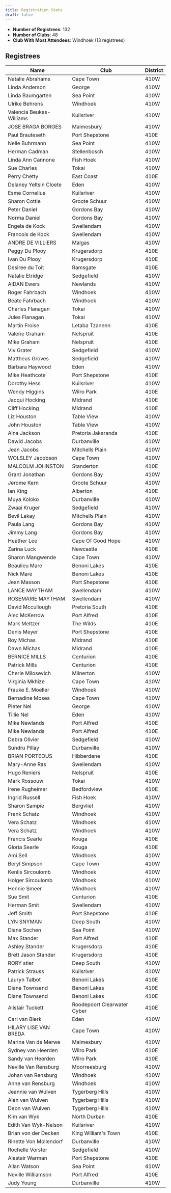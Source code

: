 ```yaml
---
title: Registration Stats
draft: false
---
```


<ul><li><strong>Number of Registrees</strong>: 132</li>

<li><strong>Number of Clubs</strong>: 48</li>

<li><strong>Club With Most Attendees</strong>: Windhoek (13 registrees)</li>
</ul><h2>Registrees</h2>

<script type="text/javascript" src="https://ajax.googleapis.com/ajax/libs/jquery/3.4.1/jquery.min.js"></script>
<script type="text/javascript" src="https://cdnjs.com/libraries/jquery.tablesorter"></script>
<script type="text/javascript">
    $(function() {
        $(".registreeTable").tablesorter();
    });
</script>

<table id="registreeTable" class="tablesorter">
    <thead>
        <tr>
            <th>
                Name
            </th> 
            <th>
                Club
            </th>
            <th>
                District
            </th>
        </tr>
    </thead>
    <tbody>
<tr><td>Natalie Abrahams</td><td>Cape Town</td><td>410W</td></tr><tr><td>Linda Anderson</td><td>George</td><td>410W</td></tr><tr><td>Linda Baumgarten</td><td>Sea Point</td><td>410W</td></tr><tr><td>Ulrike Behrens</td><td>Windhoek</td><td>410W</td></tr><tr><td>Valencia Beukes-Williams</td><td>Kuilsriver</td><td>410W</td></tr><tr><td>JOSE BRAGA BORGES</td><td>Malmesbury</td><td>410W</td></tr><tr><td>Paul Brauteseth</td><td>Port Shepstone</td><td>410E</td></tr><tr><td>Nelle Buhrmann</td><td>Sea Point</td><td>410W</td></tr><tr><td>Herman Cadman</td><td>Stellenbosch</td><td>410W</td></tr><tr><td>Linda Ann Cannone</td><td>Fish Hoek</td><td>410W</td></tr><tr><td>Sue Charles</td><td>Tokai</td><td>410W</td></tr><tr><td>Perry Chetty</td><td>East Coast</td><td>410E</td></tr><tr><td>Delaney Yeltsin Cloete</td><td>Eden</td><td>410W</td></tr><tr><td>Esme Cornelius</td><td>Kuilsriver</td><td>410W</td></tr><tr><td>Sharon Cottle</td><td>Groote Schuur</td><td>410W</td></tr><tr><td>Peter Daniel</td><td>Gordons Bay</td><td>410W</td></tr><tr><td>Norma Daniel</td><td>Gordons Bay</td><td>410W</td></tr><tr><td>Engela de Kock</td><td>Swellendam</td><td>410W</td></tr><tr><td>Francois de Kock</td><td>Swellendam</td><td>410W</td></tr><tr><td>ANDRE DE VILLIERS</td><td>Malgas</td><td>410W</td></tr><tr><td>Peggy Du Plooy</td><td>Krugersdorp</td><td>410E</td></tr><tr><td>Ivan Du Plooy</td><td>Krugersdorp</td><td>410E</td></tr><tr><td>Desiree du Toit</td><td>Ramsgate</td><td>410E</td></tr><tr><td>Natalie Etridge</td><td>Sedgefield</td><td>410W</td></tr><tr><td>AIDAN Ewers</td><td>Newlands</td><td>410W</td></tr><tr><td>Roger Fahrbach</td><td>Windhoek</td><td>410W</td></tr><tr><td>Beate Fahrbach</td><td>Windhoek</td><td>410W</td></tr><tr><td>Charles Flanagan</td><td>Tokai</td><td>410W</td></tr><tr><td>Jules Flanagan</td><td>Tokai</td><td>410W</td></tr><tr><td>Martin Froise</td><td>Letaba Tzaneen</td><td>410E</td></tr><tr><td>Valerie Graham</td><td>Nelspruit</td><td>410E</td></tr><tr><td>Mike Graham</td><td>Nelspruit</td><td>410E</td></tr><tr><td>Viv Grater</td><td>Sedgefield</td><td>410W</td></tr><tr><td>Mattheus Groves</td><td>Sedgefield</td><td>410W</td></tr><tr><td>Barbara Haywood</td><td>Eden</td><td>410W</td></tr><tr><td>Mike Heathcote</td><td>Port Shepstone</td><td>410E</td></tr><tr><td>Dorothy Hess</td><td>Kuilsriver</td><td>410W</td></tr><tr><td>Wendy Higgins</td><td>Wilro Park</td><td>410E</td></tr><tr><td>Jacqui Hocking</td><td>Midrand</td><td>410E</td></tr><tr><td>Cliff Hocking</td><td>Midrand</td><td>410E</td></tr><tr><td>Liz Houston</td><td>Table View</td><td>410W</td></tr><tr><td>John Houston</td><td>Table View</td><td>410W</td></tr><tr><td>Alna Jackson</td><td>Pretoria Jakaranda</td><td>410E</td></tr><tr><td>Dawid Jacobs</td><td>Durbanville</td><td>410W</td></tr><tr><td>Jean Jacobs</td><td>Mitchells Plain</td><td>410W</td></tr><tr><td>WOLSLEY Jacobson</td><td>Cape Town</td><td>410W</td></tr><tr><td>MALCOLM JOHNSTON</td><td>Standerton</td><td>410E</td></tr><tr><td>Grant Jonathan</td><td>Gordons Bay</td><td>410W</td></tr><tr><td>Jerome Kern</td><td>Groote Schuur</td><td>410W</td></tr><tr><td>Ian King</td><td>Alberton</td><td>410E</td></tr><tr><td>Muya Koloko</td><td>Durbanville</td><td>410W</td></tr><tr><td>Zwaai Kruger</td><td>Sedgefield</td><td>410W</td></tr><tr><td>Bevil Lakay</td><td>Mitchells Plain</td><td>410W</td></tr><tr><td>Paula Lang</td><td>Gordons Bay</td><td>410W</td></tr><tr><td>Jimmy Lang</td><td>Gordons Bay</td><td>410W</td></tr><tr><td>Heather Lee</td><td>Cape Of Good Hope</td><td>410W</td></tr><tr><td>Zarina Luck</td><td>Newcastle</td><td>410E</td></tr><tr><td>Sharon Mangwende</td><td>Cape Town</td><td>410W</td></tr><tr><td>Beaulieu Mare</td><td>Benoni Lakes</td><td>410E</td></tr><tr><td>Nick Maré</td><td>Benoni Lakes</td><td>410E</td></tr><tr><td>Jean Masson</td><td>Port Shepstone</td><td>410E</td></tr><tr><td>LANCE MAYTHAM</td><td>Swellendam</td><td>410W</td></tr><tr><td>ROSEMARIE MAYTHAM</td><td>Swellendam</td><td>410W</td></tr><tr><td>David Mccullough</td><td>Pretoria South</td><td>410E</td></tr><tr><td>Alec McKerrow</td><td>Port Alfred</td><td>410E</td></tr><tr><td>Mark Meltzer</td><td>The Wilds</td><td>410E</td></tr><tr><td>Denis Meyer</td><td>Port Shepstone</td><td>410E</td></tr><tr><td>Roy Michas</td><td>Midrand</td><td>410E</td></tr><tr><td>Dawn Michas</td><td>Midrand</td><td>410E</td></tr><tr><td>BERNICE MILLS</td><td>Centurion</td><td>410E</td></tr><tr><td>Patrick Mills</td><td>Centurion</td><td>410E</td></tr><tr><td>Cherie Milosevich</td><td>Milnerton</td><td>410W</td></tr><tr><td>Virginia Mkhize</td><td>Cape Town</td><td>410W</td></tr><tr><td>Frauke E. Moeller</td><td>Windhoek</td><td>410W</td></tr><tr><td>Bernadine Moses</td><td>Cape Town</td><td>410W</td></tr><tr><td>Pieter Nel</td><td>George</td><td>410W</td></tr><tr><td>Tillie Nel</td><td>Eden</td><td>410W</td></tr><tr><td>Mike Newlands</td><td>Port Alfred</td><td>410E</td></tr><tr><td>Mike Newlands</td><td>Port Alfred</td><td>410E</td></tr><tr><td>Debra Olivier</td><td>Sedgefield</td><td>410W</td></tr><tr><td>Sundru Pillay</td><td>Durbanville</td><td>410W</td></tr><tr><td>BRIAN PORTEOUS</td><td>Hibberdene</td><td>410E</td></tr><tr><td>Mary-Anne Ras</td><td>Swellendam</td><td>410W</td></tr><tr><td>Hugo Reniers</td><td>Nelspruit</td><td>410E</td></tr><tr><td>Mark Rossouw</td><td>Tokai</td><td>410W</td></tr><tr><td>Irene Rugheimer</td><td>Bedfordview</td><td>410E</td></tr><tr><td>Ingrid Russell</td><td>Fish Hoek</td><td>410W</td></tr><tr><td>Sharon Sampie</td><td>Bergvliet</td><td>410W</td></tr><tr><td>Frank Schatz</td><td>Windhoek</td><td>410W</td></tr><tr><td>Vera Schatz</td><td>Windhoek</td><td>410W</td></tr><tr><td>Vera Schatz</td><td>Windhoek</td><td>410W</td></tr><tr><td>Francis Searle</td><td>Kouga</td><td>410E</td></tr><tr><td>Gloria Searle</td><td>Kouga</td><td>410E</td></tr><tr><td>Ami Sell</td><td>Windhoek</td><td>410W</td></tr><tr><td>Beryl Simpson</td><td>Cape Town</td><td>410W</td></tr><tr><td>Kenlis Sircoulomb</td><td>Windhoek</td><td>410W</td></tr><tr><td>Holger Sircoulomb</td><td>Windhoek</td><td>410W</td></tr><tr><td>Hennie Smeer</td><td>Windhoek</td><td>410W</td></tr><tr><td>Sue Smit</td><td>Centurion</td><td>410E</td></tr><tr><td>Herman Smit</td><td>Swellendam</td><td>410W</td></tr><tr><td>Jeff Smith</td><td>Port Shepstone</td><td>410E</td></tr><tr><td>LYN SNYMAN</td><td>Deep South</td><td>410W</td></tr><tr><td>Diana Sochen</td><td>Sea Point</td><td>410W</td></tr><tr><td>Max Stander</td><td>Port Alfred</td><td>410E</td></tr><tr><td>Ashley Stander</td><td>Krugersdorp</td><td>410E</td></tr><tr><td>Brett Jason Stander</td><td>Krugersdorp</td><td>410E</td></tr><tr><td>RORY stier</td><td>Deep South</td><td>410W</td></tr><tr><td>Patrick Strauss</td><td>Kuilsriver</td><td>410W</td></tr><tr><td>Lauryn Talbot</td><td>Benoni Lakes</td><td>410E</td></tr><tr><td>Diane Townsend</td><td>Benoni Lakes</td><td>410E</td></tr><tr><td>Diane Townsend</td><td>Benoni Lakes</td><td>410E</td></tr><tr><td>Alistair Tuckett</td><td>Roodepoort Clearwater Cyber</td><td>410E</td></tr><tr><td>Carl van Blerk</td><td>Eden</td><td>410W</td></tr><tr><td>HILARY LISE VAN BREDA</td><td>Cape Town</td><td>410W</td></tr><tr><td>Marina Van de Merwe</td><td>Malmesbury</td><td>410W</td></tr><tr><td>Sydney van Heerden</td><td>Wilro Park</td><td>410E</td></tr><tr><td>Sandy van Heerden</td><td>Wilro Park</td><td>410E</td></tr><tr><td>Neville Van Rensburg</td><td>Moorreesburg</td><td>410W</td></tr><tr><td>Johan van Rensburg</td><td>Windhoek</td><td>410W</td></tr><tr><td>Anne van Rensburg</td><td>Windhoek</td><td>410W</td></tr><tr><td>Jeannie van Wulven</td><td>Tygerberg Hills</td><td>410W</td></tr><tr><td>Alan van Wulven</td><td>Tygerberg Hills</td><td>410W</td></tr><tr><td>Deon van Wulven</td><td>Tygerberg Hills</td><td>410W</td></tr><tr><td>Kim van Wyk</td><td>North Durban</td><td>410E</td></tr><tr><td>Edith Van Wyk-Nelson</td><td>Kuilsriver</td><td>410W</td></tr><tr><td>Brian von der Decken</td><td>King William's Town</td><td>410E</td></tr><tr><td>Rinette Von Mollendorf</td><td>Durbanville</td><td>410W</td></tr><tr><td>Rochelle Vorster</td><td>Sedgefield</td><td>410W</td></tr><tr><td>Alastair Warman</td><td>Port Shepstone</td><td>410E</td></tr><tr><td>Allan Watson</td><td>Sea Point</td><td>410W</td></tr><tr><td>Neville Williamson</td><td>Port Alfred</td><td>410E</td></tr><tr><td>Judy Young</td><td>Durbanville</td><td>410W</td></tr>
</tbody>
</table>
